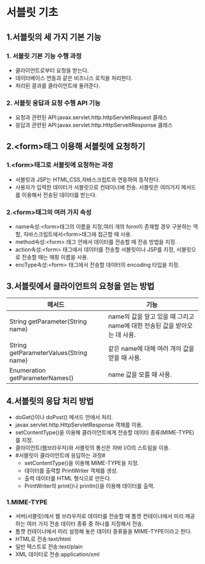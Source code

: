# 서블릿 기초

## 1.서블릿의 세 가지 기본 기능

### 1. 서블릿 기본 기능 수행 과정
- 클라이언트로부터 요청을 받는다.
- 데이터베이스 연동과 같은 비즈니스 로직을 처리한다.
- 처리된 결과를 클라이언트에 돌려준다.

### 2. 서블릿 응답과 요청 수행 API 기능
- 요청과 관련된 API:javax.servlet.http.httpServletRequest 클래스
- 응답과 관련된 API:javax.servlet.http.HttpServeltResponse 클래스


## 2.\<form>태그 이용해 서블릿에 요청하기

### 1.\<form>태그로 서블릿에 요청하는 과정
- 서블릿과 JSP는 HTML,CSS,자바스크립트와 연동하여 동작한다.
- 사용자가 입력한 데이터가 서블릿으로 컨테이너에 전송. 서블릿은 여러가지 메서드를 이용해서 전송된 데이터를 받는다.
### 2.\<form>태그의 여러 가지 속성
  - name속성:\<form>태그의 이름을 지정,여러 개의 form이 존재할 경우 구분하는 역할, 자바스크립트에서\<form>태그에 접근할 때 사용.
  - method속성:\<form> 태그 안에서 데이터를 전송할 때 전송 방법을 지정.
  - action속성:\<form> 태그에서 데이터를 전송할 서블릿이나 JSP를 지정, 서블릿으로 전송할 때는 매핑 이름을 사용.
  - encType속성:\<form> 태그에서 전송할 데이터의 encoding 타입을 지정.

## 3.서블릿에서 클라이언트의 요청을 얻는 방법
메서드|기능
|--|--|
String getParameter(String name)|name의 값을 알고 있을 때 그리고 name에 대한 전송된 값을 받아오는 데 사용.|
String getParameterValues(String name)|같은 name에 대해 여러 개의 값을 얻을 때 사용.|
Enumeration getParameterNames()|name 값을 모를 때 사용.|

## 4.서블릿의 응답 처리 방법
- doGet()이나 doPost() 메서드 안에서 처리.
- javax.servlet.http.HttpServletResponse 객체를 이용.
- setContentType()을 이용해 클라이언트에게 전송할 데이터 종류(MIME-TYPE)를 지정.
- 클라이언트(웹브라우저)와 서블릿의 통신은 자바 I/O의 스트림을 이용.
- #서블릿이 클라이언트에 응답하는 과정#
  - setContentType()을 이용해 MIME-TYPE을 지정.
  - 데이터를 출력할 PrintWriter 객체를 생성.
  - 출력 데이터를 HTML 형식으로 만든다.
  - PrintWriter의 print()나 println()을 이용해 데이터를 출력.

### 1.MIME-TYPE
- 서버(서블릿)에서 웹 브라우저로 데이터를 전송할 때 톰캣 컨테이너에서 미리 제공하는 여러 가지 전송 데이터 종류 중 하나를 지정해서 전송.
- 톰캣 컨테이너에서 미리 설정해 놓은 데이터 종류들을 MIME-TYPE이라고 한다.
- HTML로 전송:text/html
- 일반 텍스트로 전송:text/plain
- XML 데이터로 전송:application/xml
 

  
